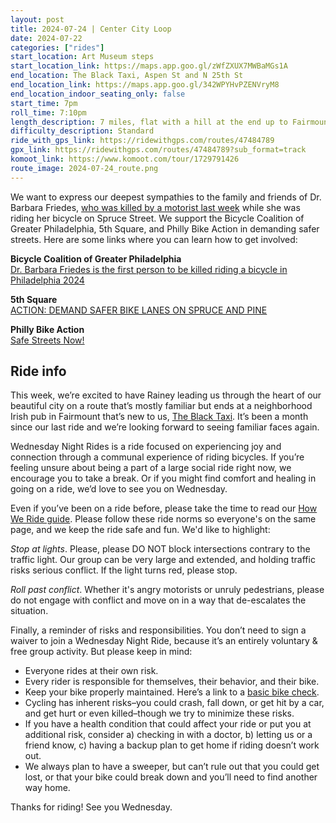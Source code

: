 ```yaml
---
layout: post
title: 2024-07-24 | Center City Loop
date: 2024-07-22
categories: ["rides"]
start_location: Art Museum steps
start_location_link: https://maps.app.goo.gl/zWfZXUX7MWBaMGs1A
end_location: The Black Taxi, Aspen St and N 25th St
end_location_link: https://maps.app.goo.gl/342WPYHvPZENVryM8
end_location_indoor_seating_only: false
start_time: 7pm
roll_time: 7:10pm
length_description: 7 miles, flat with a hill at the end up to Fairmount
difficulty_description: Standard
ride_with_gps_link: https://ridewithgps.com/routes/47484789
gpx_link: https://ridewithgps.com/routes/47484789?sub_format=track
komoot_link: https://www.komoot.com/tour/1729791426
route_image: 2024-07-24_route.png
---
```


We want to express our deepest sympathies to the family and friends of Dr. Barbara Friedes, [who was killed by a motorist last week](https://www.cbsnews.com/philadelphia/news/bicyclist-killed-rittenhouse-square-identified-chop-doctor-barbara-friedes/) while she was riding her bicycle on Spruce Street. We support the Bicycle Coalition of Greater Philadelphia, 5th Square, and Philly Bike Action in demanding safer streets. Here are some links where you can learn how to get involved:

**Bicycle Coalition of Greater Philadelphia**  
[Dr. Barbara Friedes is the first person to be killed riding a bicycle in Philadelphia 2024](https://bicyclecoalition.org/dr-barbara-friedes-is-the-first-person-to-be-killed-riding-a-bicycle-in-philadelphia-2024/) 
 
**5th Square**  
[ACTION: DEMAND SAFER BIKE LANES ON SPRUCE AND PINE](https://www.5thsq.org/safer_bike_lanes) 
 
**Philly Bike Action**  
[Safe Streets Now!](https://apps.bikeaction.org/campaigns/safer-streets-now)


## Ride info

This week, we’re excited to have Rainey leading us through the heart of our beautiful city on a route that’s mostly familiar but ends at a neighborhood Irish pub in Fairmount that’s new to us, [The Black Taxi](http://theblacktaxi.com/). It’s been a month since our last ride and we’re looking forward to seeing familiar faces again. 

Wednesday Night Rides is a ride focused on experiencing joy and connection through a communal experience of riding bicycles. If you’re feeling unsure about being a part of a large social ride right now, we encourage you to take a break. Or if you might find comfort and healing in going on a ride, we’d love to see you on Wednesday. 

Even if you’ve been on a ride before, please take the time to read our [How We Ride guide](/how-we-ride). Please follow these ride norms so everyone's on the same page, and we keep the ride safe and fun. We'd like to highlight:

*Stop at lights*. Please, please DO NOT block intersections contrary to the traffic light. Our group can be very large and extended, and holding traffic risks serious conflict. If the light turns red, please stop.

*Roll past conflict*. Whether it's angry motorists or unruly pedestrians, please do not engage with conflict and move on in a way that de-escalates the situation.

Finally, a reminder of risks and responsibilities. You don’t need to sign a waiver to join a Wednesday Night Ride, because it’s an entirely voluntary & free group activity. But please keep in mind:

* Everyone rides at their own risk.
* Every rider is responsible for themselves, their behavior, and their bike.
* Keep your bike properly maintained. Here’s a link to a [basic bike check](https://bikepgh.org/2017/03/09/bike-video-abc-quick-check/).
* Cycling has inherent risks–you could crash, fall down, or get hit by a car, and get hurt or even killed–though we try to minimize these risks.
* If you have a health condition that could affect your ride or put you at additional risk, consider a) checking in with a doctor, b) letting us or a friend know, c) having a backup plan to get home if riding doesn’t work out.
* We always plan to have a sweeper, but can’t rule out that you could get lost, or that your bike could break down and you’ll need to find another way home.

Thanks for riding! See you Wednesday.
